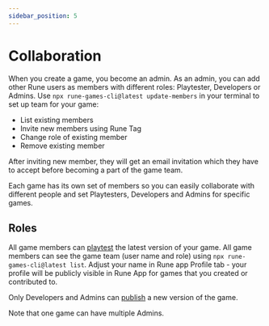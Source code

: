 ```yaml
---
sidebar_position: 5
---
```


# Collaboration

When you create a game, you become an admin. As an admin, you can add other Rune users as members with different roles: Playtester, Developers or Admins.
Use `npx rune-games-cli@latest update-members` in your terminal to set up team for your game:

- List existing members
- Invite new members using Rune Tag
- Change role of existing member
- Remove existing member

After inviting new member, they will get an email invitation which they have to accept before becoming a part of the game team.

Each game has its own set of members so you can easily collaborate with different people and set Playtesters, Developers and Admins for specific games.

## Roles

All game members can [playtest](/docs/publishing/simulating-multiplayer) the latest version of your game.
All game members can see the game team (user name and role) using `npx rune-games-cli@latest list`.
Adjust your name in Rune app Profile tab - your profile will be publicly visible in Rune App for games that you created or contributed to.

Only Developers and Admins can [publish](/docs/publishing/publishing-your-game) a new version of the game.

Note that one game can have multiple Admins.
